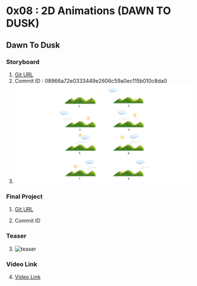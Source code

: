 # 0x08 : 2D Animations (DAWN TO DUSK)

## Dawn To Dusk

### Storyboard

1. [Git URL](https://github.com/Tanishq2003be/animation_frame.github.io)
2. Commit ID : 08966a72e0333449e2606c59a0ec115b010c8da0
3. ![DawnToDusk](./storyboard/102117146_102117154-0x08-DawnToDusk-storyboard.png)

### Final Project

1. [Git URL](https://github.com/Tanishq2003be/animation_frame.github.io)

2. Commit ID

### Teaser

3. ![teaser](https://github.com/Anshul1811/CG_Project/assets/100364028/04e77312-d244-4b7a-a361-ab3c71eb3e55)

### Video Link

4. [Video Link](https://drive.google.com/drive/folders/1He1WEZSr8CprwdHKminVqwxNEjQGaDL9?usp=sharing)
